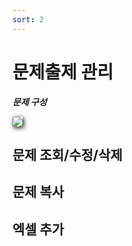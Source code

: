 ```yaml
---
sort: 2
---
```


# 문제출제 관리
***문제 구성***  

<img src="https://soystudy.github.io/img/question/questionconfiguration.png" style="box-shadow:2px 2px 7px;">




## 문제 조회/수정/삭제

## 문제 복사

## 엑셀 추가